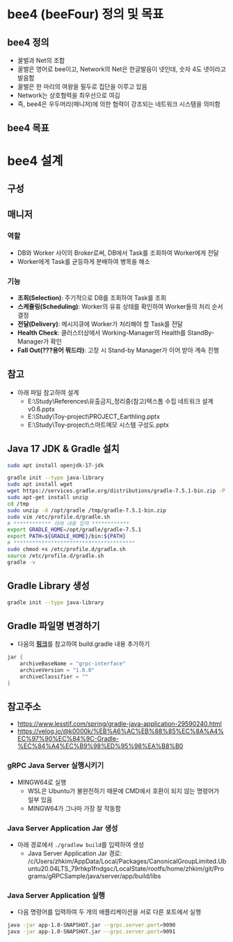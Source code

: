 # bee4 (beeFour) 정의 및 목표

## bee4 정의
- 꿀벌과 Net의 조합
- 꿀벌은 영어로 bee이고, Network의 Net은 한글발음이 넷인데, 숫자 4도 넷이라고 발음함
- 꿀벌은 한 마리의 여왕을 필두로 집단을 이루고 있음
- Network는 상호협력을 최우선으로 여김
- 즉, bee4은 우두머리(매니저)에 의한 협력이 강조되는 네트워크 시스템을 의미함

## bee4 목표

# bee4 설계

## 구성

## 매니저
### 역할
- DB와 Worker 사이의 Broker로써, DB에서 Task를 조회하여 Worker에게 전달
- Worker에게 Task를 균등하게 분배하여 병목을 해소
### 기능
- **조회(Selection)**: 주기적으로 DB를 조회하여 Task를 조회
- **스케쥴링(Scheduling)**: Worker의 유휴 상태를 확인하여 Worker들의 처리 순서 결정
- **전달(Delivery)**: 메시지큐에 Worker가 처리해야 할 Task를 전달
- **Health Check**: 클러스터상에서 Working-Manager의 Health를 StandBy-Manager가 확인
- **Fall Out(???용어 뭐드라)**: 고장 시 Stand-by Manager가 이어 받아 계속 진행

## 참고
- 아래 파일 참고하여 설계
  - E:\Study\References\유출금지_정리중\(참고)텍스톰 수집  네트워크 설계 v0.6.pptx
  - E:\Study\Toy-project\PROJECT_Earthling.pptx
  - E:\Study\Toy-project\스마트메모 시스템 구성도.pptx



## Java 17 JDK & Gradle 설치
```bash
sudo apt install openjdk-17-jdk

gradle init --type java-library
sudo apt install wget
wget https://services.gradle.org/distributions/gradle-7.5.1-bin.zip -P /tmp
sudo apt-get install unzip
cd /tmp
sudo unzip -d /opt/gradle /tmp/gradle-7.5.1-bin.zip
sudo vim /etc/profile.d/gradle.sh
# ************ 아래 내용 입력 ************ 
export GRADLE_HOME=/opt/gradle/gradle-7.5.1
export PATH=${GRADLE_HOME}/bin:${PATH}
# ***************************************
sudo chmod +x /etc/profile.d/gradle.sh
source /etc/profile.d/gradle.sh
gradle -v

```

## Gradle Library 생성
```bash
gradle init --type java-library
```

## Gradle 파일명 변경하기
- 다음의 <b><font color="yellow">[링크](https://docs.gradle.org/current/dsl/org.gradle.api.tasks.bundling.Jar.html#org.gradle.api.tasks.bundling.Jar:archiveVersion)</font></b>를 참고하여 build.gradle 내용 추가하기
```gradle
jar {
    archiveBaseName = "grpc-interface"
    archiveVersion = "1.0.0"
    archiveClassifier = ""
}

```

## 참고주소
- https://www.lesstif.com/spring/gradle-java-application-29590240.html
- https://velog.io/@k0000k/%EB%A6%AC%EB%88%85%EC%8A%A4%EC%97%90%EC%84%9C-Gradle-%EC%84%A4%EC%B9%98%ED%95%98%EA%B8%B0


### gRPC Java Server 실행시키기

- MINGW64로 실행
  - WSL은 Ubuntu가 불완전하기 때문에 CMD에서 호환이 되지 않는 명령어가 일부 있음
  - MINGW64가 그나마 가장 잘 작동함

### Java Server Application Jar 생성
- 아래 경로에서 ```./gradlew build```를 입력하여 생성
  -  Java Server Application Jar 경로: /c/Users/zhkim/AppData/Local/Packages/CanonicalGroupLimited.Ubuntu20.04LTS_79rhkp1fndgsc/LocalState/rootfs/home/zhkim/git/Programs/gRPCSample/java/server/app/build/libs

### Java Server Application 실행
- 다음 명령어를 입력하여 두 개의 애플리케이션을 서로 다른 포트에서 실행

```bash
java -jar app-1.0-SNAPSHOT.jar --grpc.server.port=9090
java -jar app-1.0-SNAPSHOT.jar --grpc.server.port=9091
```
